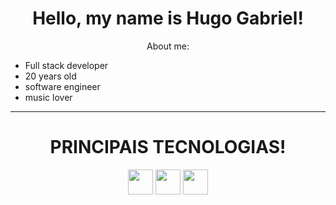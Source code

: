 <h1 align='center'>Hello, my name is Hugo Gabriel!</h1>
<p align='center'> About me:</p>
<p align='center'>
<ul>
  <li>Full stack developer</li>
  <li>20 years old</li>
  <li>software engineer</li>
  <li>music lover</li>
</ul>
<hr>
  </p>
<h1 align='center' >PRINCIPAIS TECNOLOGIAS!</h1>

<div align= 'center' display = "inline">
 <img width='40px' height='40px' src="https://cdn.jsdelivr.net/gh/devicons/devicon@latest/icons/javascript/javascript-original.svg" />
 <img width='40px' height='40px' src="https://cdn.jsdelivr.net/gh/devicons/devicon@latest/icons/html5/html5-original.svg" />
 <img width='40px' height='40px' src="https://cdn.jsdelivr.net/gh/devicons/devicon@latest/icons/css3/css3-original.svg" />
          

</div>
    
<!---
hugobubugo/hugobubugo is a ✨ special ✨ repository because its `README.md` (this file) appears on your GitHub profile.
You can click the Preview link to take a look at your changes.
--->
